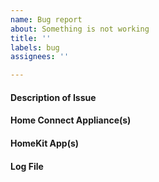 ```yaml
---
name: Bug report
about: Something is not working
title: ''
labels: bug
assignees: ''

---
```


#### Description of Issue
<!-- Please provide a clear and concise description of the bug below. -->

#### Home Connect Appliance(s)
<!-- If this issue relates to a specific appliance then please provide the manufacturer and model number below, e.g. Siemens HB678GBS6B/50. These details can be found in the Apple Home app or the Homebridge log file. -->

#### HomeKit App(s)
<!-- If this issue relates to a specific HomeKit app then please provide details below, e.g. Apple Home, Elgato Eve, Home+ 4, Hesperus, etc. -->

#### Log File
<!-- Please copy/paste relevant log entries below, between the ``` marks. Attach longer logs as a text file, preferably captured with Homebridge in debug mode (enabled using its -D command line option). -->
```
```
